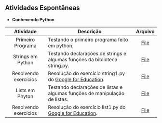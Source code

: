 ## Atividades Espontâneas
- **Conhecendo Python**

| Atividade | Descrição | Arquivo |
|:---------:| --------- |:-------:|
|Primeiro Programa|Testando o primeiro programa feito em python.|[File](primeiro_programa.py)|
|Strings em Python|Testando declarações de strings e algumas funções da biblioteca string.py.|[File](string.py)|
|Resolvendo exercícios| Resolução do exercício string1.py do [Google for Education](https://developers.google.com/edu/python/exercises/basic).|[File](string_exercicio_01.py)|
|Lists em Phyton|Testando declarações de listas e algumas funções de manipulação de listas.|[File](list.py)|
|Resolvendo exercícios|Resolução do exercício list1.py do [Google for Education](https://developers.google.com/edu/python/exercises/basic).|[File](list_exercicio_01.py)|

